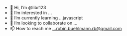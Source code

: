 - 👋 Hi, I’m @libr123
- 👀 I’m interested in ...
- 🌱 I’m currently learning ...javascript
- 💞️ I’m looking to collaborate on ...
- 📫 How to reach me ...robin.buehlmann.rb@gmail.com

<!---
libr123/libr123 is a ✨ special ✨ repository because its `README.md` (this file) appears on your GitHub profile.
You can click the Preview link to take a look at your changes.
--->
